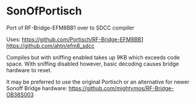 # SonOfPortisch
Port of RF-Bridge-EFM8BB1 over to SDCC compiler


Uses:
https://github.com/Portisch/RF-Bridge-EFM8BB1
https://github.com/ahtn/efm8_sdcc

Compiles but with sniffing enabled takes up 9KB which exceeds code space.
With sniffing disabled however, basic decoding causes bridge hardware to reset.

It may be preferred to use the original Portisch or an alternative for newer Sonoff Bridge hardware:
https://github.com/mightymos/RF-Bridge-OB38S003